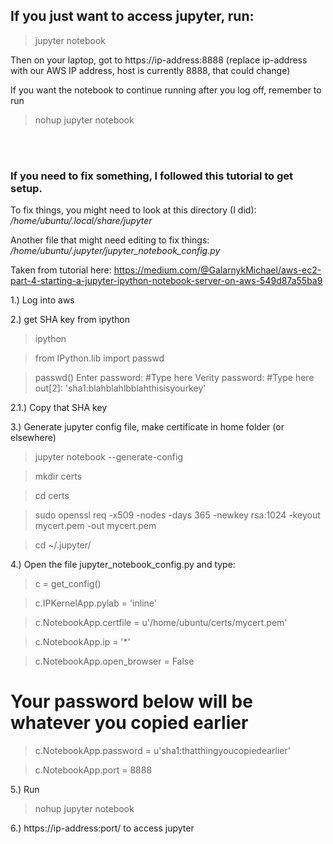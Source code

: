 ## If you just want to access jupyter, run:
> jupyter notebook

Then on your laptop, got to https://ip-address:8888
(replace ip-address with our AWS IP address, host is currently 8888, that could change)

If you want the notebook to continue running after you log off, remember to run 
> nohup jupyter notebook

<br><br>
### If you need to fix something, I followed this tutorial to get setup.
To fix things, you might need to look at this directory (I did): */home/ubuntu/.local/share/jupyter*

Another file that might need editing to fix things: */home/ubuntu/.jupyter/jupyter_notebook_config.py*

Taken from tutorial here: 
https://medium.com/@GalarnykMichael/aws-ec2-part-4-starting-a-jupyter-ipython-notebook-server-on-aws-549d87a55ba9

1.) Log into aws

2.) get SHA key from ipython

> ipython

> from IPython.lib import passwd

> passwd()
Enter password: #Type here
Verity password: #Type here
out[2]: 'sha1:blahblahlbblahthisisyourkey'

2.1.) Copy that SHA key

3.) Generate jupyter config file, make certificate in home folder (or elsewhere)

> jupyter notebook --generate-config

> mkdir certs

> cd certs

> sudo openssl req -x509 -nodes -days 365 -newkey rsa:1024 -keyout mycert.pem -out mycert.pem

> cd ~/.jupyter/

4.) Open the file jupyter_notebook_config.py and type:
> c = get_config()

> c.IPKernelApp.pylab = 'inline'

> c.NotebookApp.certfile = u'/home/ubuntu/certs/mycert.pem'

> c.NotebookApp.ip = '*'

> c.NotebookApp.open_browser = False

# Your password below will be whatever you copied earlier
> c.NotebookApp.password = u'sha1:thatthingyoucopiedearlier'

> c.NotebookApp.port = 8888

5.) Run 
> nohup jupyter notebook

6.) https://ip-address:port/ to access jupyter

